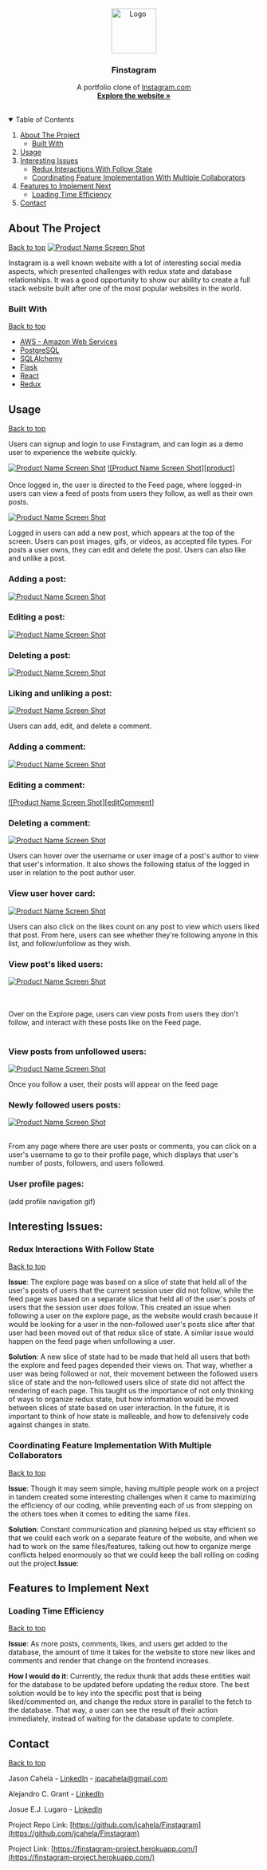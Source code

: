 <br />
<p align="center">
  <a href="https://github.com/othneildrew/Best-README-Template">
    <img src="images/Finstagram-favicon.png" alt="Logo" width="90" height="90">
  </a>

  <h3 align="center">Finstagram</h3>

  <p align="center">
    A portfolio clone of <a href="https://www.instagram.com/">Instagram.com</a>
    <br />
    <a href="https://finstagram-project.herokuapp.com/" target="_blank"><strong>Explore the website »</strong></a>
    <br />
    <br />
  </p>
</p>



<!-- TABLE OF CONTENTS -->
<details open="open">
  <summary id="table-of-contents">Table of Contents</summary>
  <ol>
    <li>
      <a href="#about-the-project">About The Project</a>
      <ul>
        <li><a href="#built-with">Built With</a></li>
      </ul>
    </li>
    <li><a href="#usage">Usage</a></li>
    <li>
      <a href="#interesting-issues">Interesting Issues</a>
      <ul>
        <li><a href="#redux-interactions-with-follow-state">Redux Interactions With Follow State</a></li>
        <li><a href="#coordinating-feature-implementations-with-multiple-collaborators">Coordinating Feature Implementation With Multiple Collaborators</a></li>
      </ul>
    </li>
    <li>
      <a href="#features-to-implement-next">Features to Implement Next</a>
      <ul>
        <li><a href="#loading-time-efficiency">Loading Time Efficiency</a></li>
      </ul>
    <li><a href="#contact">Contact</a></li>
    </li>
  </ol>
</details>



<!-- ABOUT THE PROJECT -->
## About The Project 
[Back to top](#table-of-contents)
[![Product Name Screen Shot][product-screenshot]](https://finstagram-project.herokuapp.com/)

Instagram is a well known website with a lot of interesting social media aspects, which presented challenges with redux state and database relationships. It was a good opportunity to show our ability to create a full stack website built after one of the most popular websites in the world.

### Built With 
[Back to top](#table-of-contents)
* [AWS - Amazon Web Services](https://aws.amazon.com/)
* [PostgreSQL](https://www.postgresql.org/docs/)
* [SQLAlchemy](https://www.sqlalchemy.org/)
* [Flask](https://flask.palletsprojects.com/en/2.0.x/)
* [React](https://reactjs.org/)
* [Redux](https://redux.js.org/)

<!-- USAGE EXAMPLES -->
## Usage
[Back to top](#table-of-contents)

Users can signup and login to use Finstagram, and can login as a demo user to experience the website quickly.

[![Product Name Screen Shot][signup]](https://finstagram-project.herokuapp.com/signup)
[![Product Name Screen Shot][product]](https://finstagram-project.herokuapp.com/login)
<br>
<br>
Once logged in, the user is directed to the Feed page, where logged-in users can view a feed of posts from users they follow, as well as their own posts.

[![Product Name Screen Shot][feed]](https://finstagram-project.herokuapp.com/signup)

Logged in users can add a new post, which appears at the top of the screen. Users can post images, gifs, or videos, as accepted file types. For posts a user owns, they can edit and delete the post. Users can also like and unlike a post.

### Adding a post:
[![Product Name Screen Shot][addPost]](https://finstagram-project.herokuapp.com/feed)

### Editing a post:
[![Product Name Screen Shot][editPost]](https://finstagram-project.herokuapp.com/feed)

### Deleting a post:
[![Product Name Screen Shot][deletePost]](https://finstagram-project.herokuapp.com/feed)

### Liking and unliking a post:
[![Product Name Screen Shot][likeUnlike]](https://finstagram-project.herokuapp.com/feed)

Users can add, edit, and delete a comment.

### Adding a comment:
[![Product Name Screen Shot][addComment]](https://finstagram-project.herokuapp.com/feed)

### Editing a comment:
[![Product Name Screen Shot][editComment]](https://finstagram-project.herokuapp.com/feed)

### Deleting a comment:
[![Product Name Screen Shot][deleteComment]](https://finstagram-project.herokuapp.com/feed)

Users can hover over the username or user image of a post's author to view that user's information. It also shows the following status of the logged in user in relation to the post author user.

### View user hover card:
[![Product Name Screen Shot][viewHover]](https://finstagram-project.herokuapp.com/feed)

Users can also click on the likes count on any post to view which users liked that post. From here, users can see whether they're following anyone in this list, and follow/unfollow as they wish.

### View post's liked users:
[![Product Name Screen Shot][viewLikes]](https://finstagram-project.herokuapp.com/feed)

<br>
<br>
Over on the Explore page, users can view posts from users they don't follow, and interact with these posts like on the Feed page.
<br>
<br>

### View posts from unfollowed users:
[![Product Name Screen Shot][exploreModal]](https://finstagram-project.herokuapp.com/explore)


Once you follow a user, their posts will appear on the feed page

### Newly followed users posts:

[![Product Name Screen Shot][newlyFollowedPosts]](https://finstagram-project.herokuapp.com/explore)
<br>
<br>

From any page where there are user posts or comments, you can click on a user's username to go to their profile page, which displays that user's number of posts, followers, and users followed.

### User profile pages:

(add profile navigation gif)

## Interesting Issues:
### Redux Interactions With Follow State
[Back to top](#table-of-contents) 

<b>Issue</b>: The explore page was based on a slice of state that held all of the user's posts of users that the current session user did not follow, while the feed page was based on a separate slice that held all of the user's posts of users that the session user <i>does</i> follow. This created an issue when following a user on the explore page, as the website would crash because it would be looking for a user in the non-followed user's posts slice after that user had been moved out of that redux slice of state. A similar issue would happen on the feed page when unfollowing a user.

<b>Solution</b>: A new slice of state had to be made that held all users that both the explore and feed pages depended their views on. That way, whether a user was being followed or not, their movement between the followed users slice of state and the non-followed users slice of state did not affect the rendering of each page. This taught us the importance of not only thinking of ways to organize redux state, but how information would be moved between slices of state based on user interaction. In the future, it is important to think of how state is malleable, and how to defensively code against changes in state.

### Coordinating Feature Implementation With Multiple Collaborators
[Back to top](#table-of-contents) 

<b>Issue</b>: Though it may seem simple, having multiple people work on a project in tandem created some interesting challenges when it came to maximizing the efficiency of our coding, while preventing each of us from stepping on the others toes when it comes to editing the same files.

<b>Solution</b>: Constant communication and planning helped us stay efficient so that we could each work on a separate feature of the website, and when we had to work on the same files/features, talking out how to organize merge conflicts helped enormously so that we could keep the ball rolling on coding out the project.<b>Issue</b>:

## Features to Implement Next
### Loading Time Efficiency
[Back to top](#table-of-contents)

<b>Issue</b>: As more posts, comments, likes, and users get added to the database, the amount of time it takes for the website to store new likes and comments and render that change on the frontend increases.

<b>How I would do it</b>: Currently, the redux thunk that adds these entities wait for the database to be updated before updating the redux store. The best solution would be to key into the specific post that is being liked/commented on, and change the redux store in parallel to the fetch to the database. That way, a user can see the result of their action immediately, instead of waiting for the database update to complete.

<!-- CONTACT -->
## Contact
[Back to top](#table-of-contents)

Jason Cahela - [LinkedIn](https://www.linkedin.com/in/jason-cahela/) - jpacahela@gmail.com

Alejandro C. Grant - [LinkedIn](https://www.linkedin.com/in/josue-e-j-lugaro-3462131b8/)

Josue E.J. Lugaro - [LinkedIn](https://www.linkedin.com/in/alejandro-c-grant/)

Project Repo Link: [https://github.com/jcahela/Finstagram](https://github.com/jcahela/Finstagram)

Project Link: [https://finstagram-project.herokuapp.com/](https://finstagram-project.herokuapp.com/)


<!-- ACKNOWLEDGEMENTS --

<!-- MARKDOWN LINKS & IMAGES -->
<!-- https://www.markdownguide.org/basic-syntax/#reference-style-links -->
[contributors-shield]: https://img.shields.io/github/contributors/othneildrew/Best-README-Template.svg?style=for-the-badge
[contributors-url]: https://github.com/othneildrew/Best-README-Template/graphs/contributors
[forks-shield]: https://img.shields.io/github/forks/othneildrew/Best-README-Template.svg?style=for-the-badge
[forks-url]: https://github.com/othneildrew/Best-README-Template/network/members
[stars-shield]: https://img.shields.io/github/stars/othneildrew/Best-README-Template.svg?style=for-the-badge
[stars-url]: https://github.com/othneildrew/Best-README-Template/stargazers
[issues-shield]: https://img.shields.io/github/issues/othneildrew/Best-README-Template.svg?style=for-the-badge
[issues-url]: https://github.com/othneildrew/Best-README-Template/issues
[license-shield]: https://img.shields.io/github/license/othneildrew/Best-README-Template.svg?style=for-the-badge
[license-url]: https://github.com/othneildrew/Best-README-Template/blob/master/LICENSE.txt
[linkedin-shield]: https://img.shields.io/badge/-LinkedIn-black.svg?style=for-the-badge&logo=linkedin&colorB=555
[linkedin-url]: https://linkedin.com/in/othneildrew
[product-screenshot]: images/Finstagram_landing.gif
[signup]: images/Finstagram-signup.png
[login]: images/loginmodal.png
[feed]: images/Finstagram-feed.png
[addPost]: images/Finstagram-add-post.gif
[editPost]: images/Finstagram-edit-post.gif
[deletePost]: images/Finstagram-delete-post.gif
[likeUnlike]: images/Finstagram-like-unlike-post.gif
[addComment]: images/Finstagram-add-comment.gif
[deleteComment]: images/Finstagram-delete-comment.gif
[addComment]: images/Finstagram-add-comment.gif
[viewHover]: images/Finstagram-hover-info.gif
[viewLikes]: images/Finstagram-like-info.gif
[exploreModal]: images/Finstagram-explore-modal.gif
[newlyFollowedPosts]: images/Finstagram-newly-followed.gif





<!-- # Flask React Project

This is the starter for the Flask React project.

## Getting started

1. Clone this repository (only this branch)

   ```bash
   git clone https://github.com/appacademy-starters/python-project-starter.git
   ```

2. Install dependencies

      ```bash
      pipenv install --dev -r dev-requirements.txt && pipenv install -r requirements.txt
      ```

3. Create a **.env** file based on the example with proper settings for your
   development environment
4. Setup your PostgreSQL user, password and database and make sure it matches your **.env** file

5. Get into your pipenv, migrate your database, seed your database, and run your flask app

   ```bash
   pipenv shell
   ```

   ```bash
   flask db upgrade
   ```

   ```bash
   flask seed all
   ```

   ```bash
   flask run
   ```

6. To run the React App in development, checkout the [README](./react-app/README.md) inside the `react-app` directory.

***
*IMPORTANT!*
   If you add any python dependencies to your pipfiles, you'll need to regenerate your requirements.txt before deployment.
   You can do this by running:

   ```bash
   pipenv lock -r > requirements.txt
   ```

*ALSO IMPORTANT!*
   psycopg2-binary MUST remain a dev dependency because you can't install it on apline-linux.
   There is a layer in the Dockerfile that will install psycopg2 (not binary) for us.
***

## Deploy to Heroku

1. Before you deploy, don't forget to run the following command in order to
ensure that your production environment has all of your up-to-date
dependencies. You only have to run this command when you have installed new
Python packages since your last deployment, but if you aren't sure, it won't
hurt to run it again.

   ```bash
   pipenv lock -r > requirements.txt
   ```

2. Create a new project on Heroku
3. Under Resources click "Find more add-ons" and add the add on called "Heroku Postgres"
4. Install the [Heroku CLI](https://devcenter.heroku.com/articles/heroku-command-line)
5. Run

   ```bash
   heroku login
   ```

6. Login to the heroku container registry

   ```bash
   heroku container:login
   ```

7. Update the `REACT_APP_BASE_URL` variable in the Dockerfile.
   This should be the full URL of your Heroku app: i.e. "https://flask-react-aa.herokuapp.com"
8. Push your docker container to heroku from the root directory of your project.
   (If you are using an M1 mac, follow [these steps below](#for-m1-mac-users) instead, then continue on to step 9.)
   This will build the Dockerfile and push the image to your heroku container registry.

   ```bash
   heroku container:push web -a {NAME_OF_HEROKU_APP}
   ```

9. Release your docker container to heroku

      ```bash
      heroku container:release web -a {NAME_OF_HEROKU_APP}
      ```

10. set up your database

      ```bash
      heroku run -a {NAME_OF_HEROKU_APP} flask db upgrade
      heroku run -a {NAME_OF_HEROKU_APP} flask seed all
      ```

11. Under Settings find "Config Vars" and add any additional/secret .env
variables.

12. profit

### For M1 Mac users

(Replaces **Step 8**)

1. Build image with linux platform for heroku servers. Replace
{NAME_OF_HEROKU_APP} with your own tag:

   ```bash=
   docker buildx build --platform linux/amd64 -t {NAME_OF_HEROKU_APP} .
   ```

2. Tag your app with the url for your apps registry. Make sure to use the name
of your Heroku app in the url and tag name:

   ```bash=2
   docker tag {NAME_OF_HEROKU_APP} registry.heroku.com/{NAME_OF_HEROKU_APP}/web
   ```

3. Use docker to push the image to the Heroku container registry:

   ```bash=3
   docker push registry.heroku.com/{NAME_OF_HEROKU_APP}/web
   ``` -->
